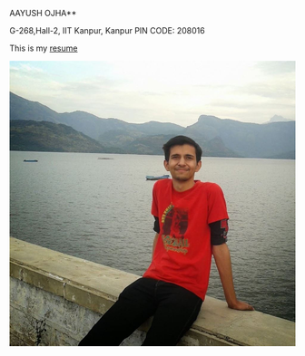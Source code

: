 AAYUSH OJHA**

G-268,Hall-2,
IIT Kanpur,
Kanpur
PIN CODE: 208016

This is my [resume](resume.pdf "RESUME")

![MY PHOTO](photo.jpg)

